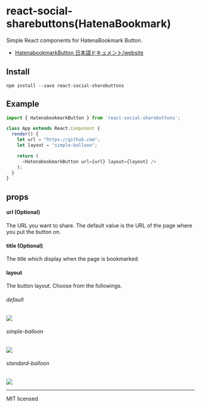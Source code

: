 # react-social-sharebuttons(HatenaBookmark)
Simple React components for HatenaBookmark Button.

- [HatenabookmarkButton 日本語ドキュメント/website](http://uraway.hatenablog.com/entry/2016/02/05/000000)

## Install
```
npm install --save react-social-sharebuttons
```

## Example
```javascript
import { HatenabookmarkButton } from 'react-social-sharebuttons';

class App extends React.Component {
  render() {
    let url = "https://github.com";
    let layout = "simple-balloon";

    return (
      <HatenabookmarkButton url={url} layout={layout} />
    );
  }
}
```

## props

#### url (Optional)

The URL you want to share. The default value is the URL of the page where you put the button on.

#### title (Optional)
The title which display when the page is bookmarked.

#### layout
The button layout. Choose from the followings.

###### default
![](http://i.imgur.com/AuKmG2o.png)

###### simple-balloon
![](http://i.imgur.com/0fHSBhG.png)

###### standard-balloon
![](http://i.imgur.com/2166oFC.png)

---
MIT licensed
